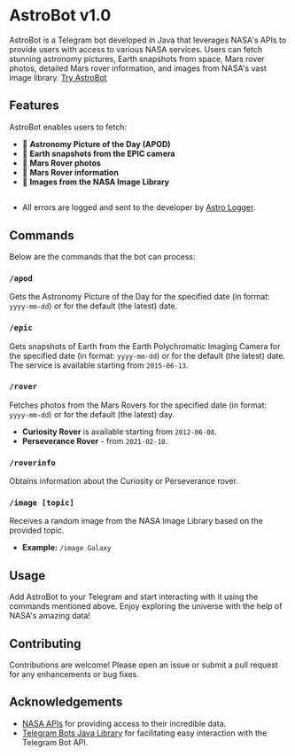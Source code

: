# AstroBot v1.0

AstroBot is a Telegram bot developed in Java that leverages NASA's APIs to provide users with access to various NASA services. Users can fetch stunning astronomy pictures, Earth snapshots from space, Mars rover photos, detailed Mars rover information, and images from NASA's vast image library.
[Try AstroBot](https://t.me/astroexlporer_bot)

## Features

AstroBot enables users to fetch:
- 📍 **Astronomy Picture of the Day (APOD)**
- 📍 **Earth snapshots from the EPIC camera**
- 📍 **Mars Rover photos**
- 📍 **Mars Rover information**
- 📍 **Images from the NASA Image Library**
##
- All errors are logged and sent to the developer by [Astro Logger](https://t.me/astrologger_bot).

## Commands

Below are the commands that the bot can process:

### `/apod`
Gets the Astronomy Picture of the Day for the specified date (in format: `yyyy-mm-dd`) or for the default (the latest) date.

### `/epic`
Gets snapshots of Earth from the Earth Polychromatic Imaging Camera for the specified date (in format: `yyyy-mm-dd`) or for the default (the latest) date. The service is available starting from `2015-06-13`.

### `/rover`
Fetches photos from the Mars Rovers for the specified date (in format: `yyyy-mm-dd`) or for the default (the latest) day.
- **Curiosity Rover** is available starting from `2012-06-08`.
- **Perseverance Rover** - from `2021-02-18`.

### `/roverinfo`
Obtains information about the Curiosity or Perseverance rover.

### `/image [topic]`
Receives a random image from the NASA Image Library based on the provided topic.
- **Example:** `/image Galaxy`

## Usage

Add AstroBot to your Telegram and start interacting with it using the commands mentioned above. Enjoy exploring the universe with the help of NASA's amazing data!

## Contributing

Contributions are welcome! Please open an issue or submit a pull request for any enhancements or bug fixes.

## Acknowledgements

- [NASA APIs](https://api.nasa.gov/) for providing access to their incredible data.
- [Telegram Bots Java Library](https://github.com/rubenlagus/TelegramBots) for facilitating easy interaction with the Telegram Bot API.
